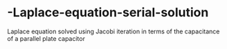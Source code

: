 # -Laplace-equation-serial-solution
Laplace equation solved using Jacobi iteration in terms of the capacitance of a parallel plate capacitor
